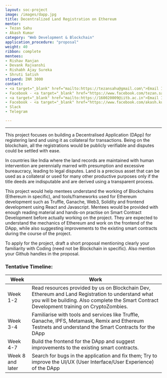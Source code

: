 ```yaml
---
layout: soc-project
image: /images/dapp.jpg
title: Decentralized Land Registration on Ethereum
mentor: 
- Tezan Sahu
- Akash Kumar 
category: "Web Development & Blockchain"
application_procedure: "proposal"
weight: 40
ribbon: complete
mentees: 
- Rishav Ranjan
- Devank Rajvanshi
- Rishabh Ajay Sureka
- Shruti Satish
stipend: INR 3000
contact: 
- <a target="_blank" href="mailto:https://tezansahu@gmail.com\">Email ID</a> - tezansahu@gmail.com
- Facebook - <a target="_blank" href="https://www.facebook.com/tezan.sahu.3"> Tezan Sahu  </a>
- <a target="_blank" href="mailto:https://160020009@iitb.ac.in">Email ID</a> - 160020009@iitb.ac.in
- Facebook - <a target="_blank" href="https://www.facebook.com/akash.kumar.7902"> Akash Kumar </a>
- Slack
- Telegram 

---
```


---

This project focuses on building a Decentralised Application (DApp) for registering land and using it as collateral for transactions. Being on the blockchain, all the registrations would be publicly verifiable and disputes could be settled with ease.

<!--break-->

In countries like India where the land records are maintained with human intervention are perennially marred with presumption and excessive bureaucracy,  leading to legal disputes.  Land is a precious asset that can be used as a collateral or used for many other productive purposes only if the title deeds are indisputable and are derived using a transparent process. 

<!--break-->

This project would help mentees understand the working of Blockchains (Ethereum in specific), and tools/frameworks used for Ethereum development such as Truffle, Ganache, Web3, Solidity and frontend development using React and Javascript. Mentees would be provided with enough reading material and hands-on practise on Smart Contract Development before actually working on  the project. They are expected to understand the mechanics of Ethereum and work on the frontend of the DApp, while also suggesting improvements to the existing smart contracts during the course of the project.

<!--break-->

To apply for the project, draft a short proposal mentioning clearly your familiarity with Coding (need not be Blockchain in specific). Also mention your Github handles in the proposal.

<!--break-->

### Tentative Timeline:

|Week | Work |
|--- | --- |
| Week 1-2 | Read resources provided by us on Blockchain Dev, Ethereum and Land Registration to understand what you will be building. Also complete the Smart Contract Development training on CryptoZombies. |
| Week 3-4 | Familiarise with tools and services like Truffle, Ganache, IPFS, Metamask, Remix and Ethereum Testnets and understand the Smart Contracts for the DApp |
| Week 4-7 | Build the frontend for the DApp and suggest improvements to the existing smart contracts. |
| Week 8 and later | Search for bugs in the application and fix them; Try to improve the UI/UX (User Interface/User Experience) of the DApp |

<!--break-->